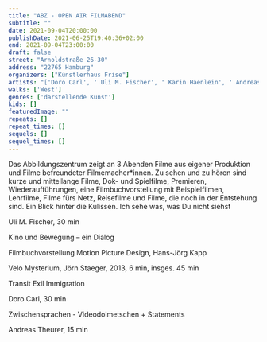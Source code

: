 ```yaml
---
title: "ABZ - OPEN AIR FILMABEND"
subtitle: ""
date: 2021-09-04T20:00:00
publishDate: 2021-06-25T19:40:36+02:00
end: 2021-09-04T23:00:00
draft: false
street: "Arnoldstraße 26-30"
address: "22765 Hamburg"
organizers: ["Künstlerhaus Frise"]
artists: "['Doro Carl', ' Uli M. Fischer', ' Karin Haenlein', ' Andreas Lang', ' Gabriele Schwark', '  Jörn Staeger', '\n']"
walks: ['West']
genres: ['darstellende Kunst']
kids: []
featuredImage: ""
repeats: []
repeat_times: []
sequels: []
sequel_times: []
---
```


Das Abbildungszentrum zeigt an 3 Abenden Filme aus eigener Produktion und Filme befreundeter Filmemacher\*innen. Zu sehen und zu hören sind kurze und mittellange Filme, Dok- und Spielfilme, Premieren, Wiederaufführungen, eine Filmbuchvorstellung mit Beispielfilmen, Lehrfilme, Filme fürs Netz, Reisefilme und Filme, die noch in der Entstehung sind. Ein Blick hinter die Kulissen.                                                                   Ich sehe was, was Du nicht siehst

Uli M. Fischer, 30 min 

Kino und Bewegung – ein Dialog

Filmbuchvorstellung Motion Picture Design, Hans-Jörg Kapp 

Velo Mysterium, Jörn Staeger, 2013, 6 min, insges. 45 min

Transit Exil Immigration 

Doro Carl, 30 min

Zwischensprachen - Videodolmetschen + Statements

Andreas Theurer, 15 min